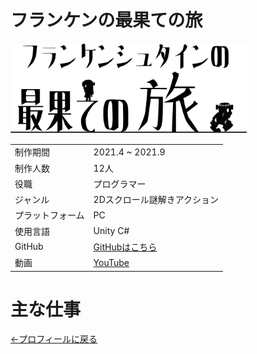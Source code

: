 # フランケンの最果ての旅

<img src="doc/Frankenstein_Logo.png" width= "75%" height="75%">
<table style="width:80%">
  <tr>
    <td>制作期間</td> <td>2021.4 ~ 2021.9</td>
  </tr>

  <tr>
    <td>制作人数</td> <td>12人</td>
  </tr>
  
  <tr>
    <td>役職</td> <td>プログラマー</td>
  </tr>
  
  <tr>
    <td>ジャンル</td><td>2Dスクロール謎解きアクション</td>
  </tr>
  
  <tr>
    <td>プラットフォーム</td><td>PC</td>
  </tr>
  
  <tr>
    <td>使用言語</td> <td>Unity C#</td>
  </tr>
  
  <tr>
    <td>GitHub</td> <td><a href="https://github.com/kannaduki2000/TravelFrankenstein">GitHubはこちら</a></td>
  </tr>
  
  <tr>
    <td>動画</td> <td><a href="hogehoge">YouTube</a></td>
  </tr>
</table>


# 主な仕事

<a href="https://kumamoooooon0202.github.io/Portfolio/">←プロフィールに戻る</a>
